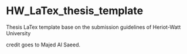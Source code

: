 HW_LaTex_thesis_template
========================

Thesis LaTex template base on the submission guidelines of Heriot-Watt University 

credit goes to Majed Al Saeed.
